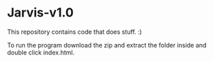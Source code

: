 # Jarvis-v1.0
This repository contains code that does stuff. :)

To run the program download the zip and extract the folder inside and double click index.html.
